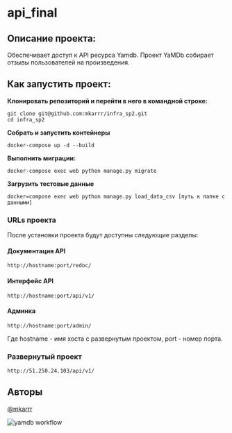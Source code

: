 # api_final

## Описание проекта:
 
Обеспечивает доступ к API ресурса Yamdb.
Проект YaMDb собирает отзывы пользователей на произведения.

## Как запустить проект:

**Клонировать репозиторий и перейти в него в командной строке:**

```
git clone git@github.com:mkarrr/infra_sp2.git
cd infra_sp2
```

**Собрать и запустить контейнеры**
```
docker-compose up -d --build 
```

**Выполнить миграции:**

```
docker-compose exec web python manage.py migrate
```

**Загрузить тестовые данные**

```
docker=compose exec web python manage.py load_data_csv [путь к папке с данными]
```

### URLs проекта

После установки проекта будут доступны следующие разделы:

#### Документация API

```
http://hostname:port/redoc/
```

#### Интерфейс API

```
http://hostname:port/api/v1/
```

#### Админка

```
http://hostname:port/admin/
```

Где hostname - имя хоста с развернутым проектом, port - номер порта.

### Развернутый проект

```
http://51.250.24.103/api/v1/
```

## Авторы

[@mkarrr](https://github.com/mkarrr)

![yamdb workflow](https://github.com/mkarrr/yamdb_final/actions/workflows/yamdb_workflow.yml/badge.svg)
